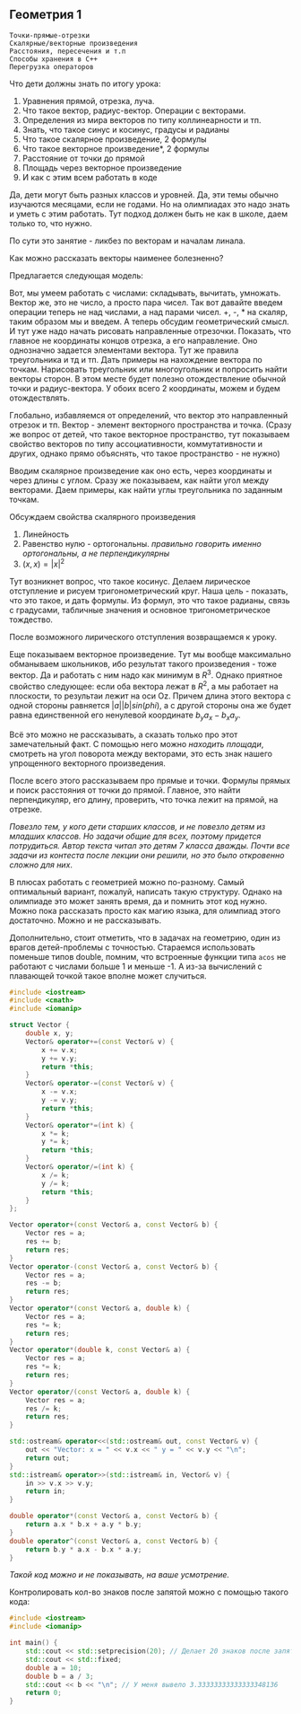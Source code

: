 ## Геометрия 1
```
Точки-прямые-отрезки
Скалярные/векторные произведения
Расстояния, пересечения и т.п
Способы хранения в С++
Перегрузка операторов
```

Что дети должны знать по итогу урока:

1. Уравнения прямой, отрезка, луча.
2. Что такое вектор, радиус-вектор. Операции с векторами.
3. Определения из мира векторов по типу коллинеарности и тп.
4. Знать, что такое синус и косинус, градусы и радианы
5. Что такое скалярное произведение, 2 формулы
6. Что такое векторное произведение*, 2 формулы
7. Расстояние от точки до прямой
8. Площадь через векторное произведение
9. И как с этим всем работать в коде

Да, дети могут быть разных классов и уровней. Да, эти темы обычно изучаются месяцами, если не годами. Но на олимпиадах это надо знать и уметь с этим работать. Тут подход должен быть не как в школе, даем только то, что нужно.

По сути это занятие - ликбез по векторам и началам линала.

Как можно рассказать векторы наименее болезненно?

Предлагается следующая модель:

Вот, мы умеем работать с числами: складывать, вычитать, умножать. Вектор же, это не число, а просто пара чисел. Так вот давайте введем операции теперь не над числами, а над парами чисел. +, -, * на скаляр, таким образом мы и введем. А теперь обсудим геометрический смысл. И тут уже надо начать рисовать направленные отрезочки. Показать, что главное не координаты концов отрезка, а его направление. Оно однозначно задается элементами вектора. Тут же правила треугольника и тд и тп. Дать примеры на нахождение вектора по точкам. Нарисовать треугольник или многоугольник и попросить найти векторы сторон. В этом месте будет полезно отождествление обычной точки и радиус-вектора. У обоих всего 2 координаты, можем и будем отождествлять.

Глобально, избавляемся от определений, что вектор это направленный отрезок и тп. Вектор - элемент векторного пространства и точка. (Сразу же вопрос от детей, что такое векторное пространство, тут показываем свойство векторов по типу ассоциативности, коммутативности и других, однако прямо объяснять, что такое пространство - не нужно)

Вводим скалярное произведение как оно есть, через координаты и через длины с углом. Сразу же показываем, как найти угол между векторами. Даем примеры, как найти углы треугольника по заданным точкам.

Обсуждаем свойства скалярного произведения

1. Линейность
2. Равенство нулю - ортогональны. _правильно говорить именно ортогональны, а не перпендикулярны_
3. $(x, x) = |x|^{2}$

Тут возникнет вопрос, что такое косинус. Делаем лирическое отступление и рисуем тригонометрический круг. Наша цель -  показать, что это такое, и дать формулы. Из формул, это что такое радианы, связь с градусами, табличные значения и основное тригонометрическое тождество.

После возможного лирического отступления возвращаемся к уроку.

Еще показываем векторное произведение. Тут мы вообще максимально обманываем школьников, ибо результат такого произведения - тоже вектор. Да и работать с ним надо как минимум в $R^3$. Однако приятное свойство следующее: если оба вектора лежат в $R^2$, а мы работает на плоскости, то результаи лежит на оси Oz. Причем длина этого вектора с одной стороны равняется $|a||b|sin(phi)$, а с другой стороны она же будет равна единственной его ненулевой координате $b_y a_x - b_x a_y$.

Всё это можно не рассказывать, а сказать только про этот замечательный факт. С помощью него можно _находить площади_, смотреть на угол поворота между векторами, это есть знак нашего упрощенного векторного произведения.

После всего этого рассказываем про прямые и точки. Формулы прямых и поиск расстояния от точки до прямой. Главное, это найти перпендикуляр, его длину, проверить, что точка лежит на прямой, на отрезке.

_Повезло тем, у кого дети старших классов, и не повезло детям из младших классов. Но задачи общие для всех, поэтому придется потрудиться. Автор текста читал это детям 7 класса дважды. Почти все задачи из контеста после лекции они решили, но это было откровенно сложно для них_.

В плюсах работать с геометрией можно по-разному. Самый оптимальный вариант, пожалуй, написать такую структуру. Однако на олимпиаде это может занять время, да и помнить этот код нужно. Можно пока рассказать просто как магию языка, для олимпиад этого достаточно. Можно и не рассказывать.

Дополнительно, стоит отметить, что в задачах на геометрию, один из врагов детей-проблемы с точностью. Стараемся использовать поменьше типов double, помним, что встроенные функции типа `acos` не работают с числами больше 1 и меньше -1. А из-за вычислений с плавающей точкой такое вполне может случиться.

```c++
#include <iostream>
#include <cmath>
#include <iomanip>

struct Vector {
    double x, y;
    Vector& operator+=(const Vector& v) {
        x += v.x;
        y += v.y;
        return *this;
    }
    Vector& operator-=(const Vector& v) {
        x -= v.x;
        y -= v.y;
        return *this;
    }
    Vector& operator*=(int k) {
        x *= k;
        y *= k;
        return *this;
    }
    Vector& operator/=(int k) {
        x /= k;
        y /= k;
        return *this;
    }
};

Vector operator+(const Vector& a, const Vector& b) {
    Vector res = a;
    res += b;
    return res;
}
Vector operator-(const Vector& a, const Vector& b) {
    Vector res = a;
    res -= b;
    return res;
}
Vector operator*(const Vector& a, double k) {
    Vector res = a;
    res *= k;
    return res;
}
Vector operator*(double k, const Vector& a) {
    Vector res = a;
    res *= k;
    return res;
}
Vector operator/(const Vector& a, double k) {
    Vector res = a;
    res /= k;
    return res;
}

std::ostream& operator<<(std::ostream& out, const Vector& v) {
    out << "Vector: x = " << v.x << " y = " << v.y << "\n";
    return out;
}
std::istream& operator>>(std::istream& in, Vector& v) {
    in >> v.x >> v.y;
    return in;
}

double operator*(const Vector& a, const Vector& b) {
    return a.x * b.x + a.y * b.y;
}
double operator^(const Vector& a, const Vector& b) {
    return b.y * a.x - b.x * a.y;
}
```

_Такой код можно и не показывать, на ваше усмотрение._

Контролировать кол-во знаков после запятой можно с помощью такого кода:

```c++
#include <iostream>
#include <iomanip>

int main() {
    std::cout << std::setprecision(20); // Делает 20 знаков после запятой
    std::cout << std::fixed;
    double a = 10;
    double b = a / 3;
    std::cout << b << "\n"; // У меня вывело 3.33333333333333348136
    return 0;
}
```